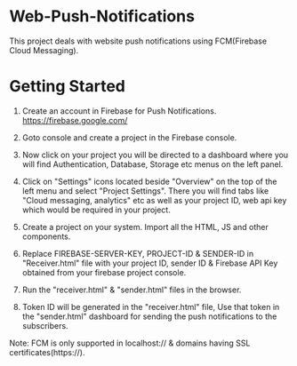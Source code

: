 # Web-Push-Notifications
This project deals with website push notifications using FCM(Firebase Cloud Messaging).
# Getting Started
1. Create an account in Firebase for Push Notifications. https://firebase.google.com/

2. Goto console and create a project in the Firebase console.

3. Now click on your project you will be directed to a dashboard where you will find Authentication, Database, Storage etc menus on the left panel.

4. Click on "Settings" icons located beside "Overview" on the top of the left menu and select "Project Settings". There you will find tabs like "Cloud messaging, analytics" etc as well as your project ID, web api key which would be required in your project.

5. Create a project on your system. Import all the HTML, JS and other components.

6. Replace FIREBASE-SERVER-KEY, PROJECT-ID & SENDER-ID in "Receiver.html" file with your project ID, sender ID & Firebase API Key obtained from your firebase project console.

7. Run the "receiver.html" & "sender.html" files in the browser.

8. Token ID will be generated in the "receiver.html" file, Use that token in the "sender.html" dashboard for sending the push notifications to the subscribers.

Note: FCM is only supported in localhost:// & domains having SSL certificates(https://).
